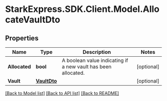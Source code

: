 # StarkExpress.SDK.Client.Model.AllocateVaultDto

## Properties

Name | Type | Description | Notes
------------ | ------------- | ------------- | -------------
**Allocated** | **bool** | A boolean value indicating if a new vault has been allocated. | [optional] 
**Vault** | [**VaultDto**](VaultDto.md) |  | [optional] 

[[Back to Model list]](../README.md#documentation-for-models) [[Back to API list]](../README.md#documentation-for-api-endpoints) [[Back to README]](../README.md)

